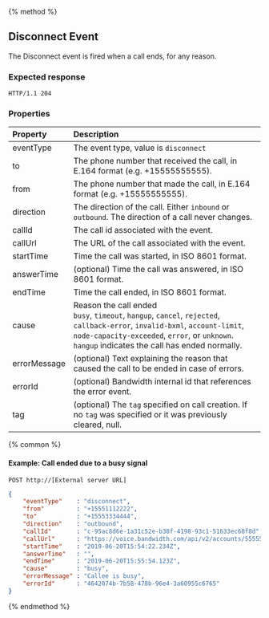 {% method %}
## Disconnect Event
The Disconnect event is fired when a call ends, for any reason.

### Expected response
```http
HTTP/1.1 204
```


### Properties

| Property     | Description                                                                                                                         |
|:----------   |:------------------------------------------------------------------------------------------------------------------------------------|
| eventType    | The event type, value is `disconnect`                                                                                               |
| to           | The phone number that received the call, in E.164 format (e.g. +15555555555).                                                       |
| from         | The phone number that made the call, in E.164 format (e.g. +15555555555).                                                           |
| direction    | The direction of the call. Either `inbound` or `outbound`. The direction of a call never changes.                                   |
| callId       | The call id associated with the event.                                                                                              |
| callUrl      | The URL of the call associated with the event.                                                                                      |
| startTime    | Time the call was started, in ISO 8601 format.                                                                                      |
| answerTime   | (optional) Time the call was answered, in ISO 8601 format.                                                                          |
| endTime      | Time the call ended, in ISO 8601 format.                                                                                            |
| cause        | Reason the call ended<br> `busy`, `timeout`, `hangup`, `cancel`, `rejected`, `callback-error`, `invalid-bxml`, `account-limit`, `node-capacity-exceeded`, `error`, or `unknown`. `hangup` indicates the call has ended normally. |
| errorMessage | (optional) Text explaining the reason that caused the call to be ended in case of errors.                                           |
| errorId      | (optional) Bandwidth internal id that references the error event.                                                                   |
| tag          | (optional) The `tag`  specified on call creation. If no `tag` was specified or it was previously cleared, null.                     |

{% common %}

#### Example: Call ended due to a busy signal

```
POST http://[External server URL]
```

```json
{
	"eventType"    : "disconnect",
	"from"         : "+15551112222",
	"to"           : "+15553334444",
	"direction"    : "outbound",
	"callId"       : "c-95ac8d6e-1a31c52e-b38f-4198-93c1-51633ec68f8d",
	"callUrl"      : "https://voice.bandwidth.com/api/v2/accounts/55555555/calls/c-95ac8d6e-1a31c52e-b38f-4198-93c1-51633ec68f8d",
	"startTime"    : "2019-06-20T15:54:22.234Z",
	"answerTime"   : "",
	"endTime"      : "2019-06-20T15:55:54.123Z",
	"cause"        : "busy",
	"errorMessage" : "Callee is busy",
	"errorId"      : "4642074b-7b58-478b-96e4-3a60955c6765"
}
```

{% endmethod %}
